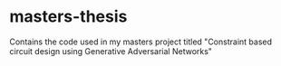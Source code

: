 # masters-thesis
Contains the code used in my masters project titled "Constraint based circuit design using Generative Adversarial Networks"
